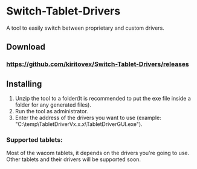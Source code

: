 # Switch-Tablet-Drivers
A tool to easily switch between proprietary and custom drivers.

## Download
### https://github.com/kiritovex/Switch-Tablet-Drivers/releases

## Installing
1) Unzip the tool to a folder(It is recommended to put the exe file inside a folder for any generated files).
2) Run the tool as administrator.
3) Enter the address of the drivers you want to use (example: "C:\temp\TabletDriverVx.x.x\TabletDriverGUI.exe").

### Supported tablets:
Most of the wacom tablets, it depends on the drivers you're going to use.
Other tablets and their drivers will be supported soon.
